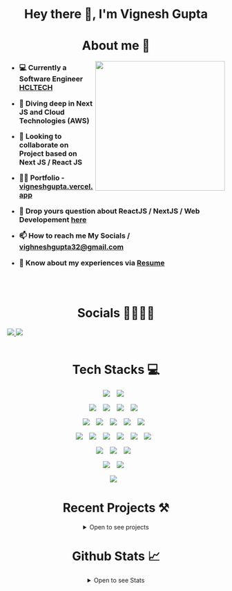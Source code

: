 <h1 align="center">Hey there 👋, I'm Vignesh Gupta</h1>

<h1 align="center"> About me 🚀 </h1>

<img
  class="fit-picture" align="right"
  width="300" height="300"
  src="https://github.com/vignesh-gupta/vignesh-gupta/assets/52371759/b41ba23b-f0df-4ad5-b1c8-b96aa92a5d1f"
/>

<h3 align="left">

- 💻 Currently a Software Engineer [HCLTECH](https://hcltech.com/)

- 🌱 Diving deep in **Next JS and Cloud Technologies (AWS)**

- 🤝 Looking to collaborate on Project based on **Next JS / React JS**

- 👨‍💻 Portfolio - **[vigneshgupta.vercel.app](https://vigneshgupta.vercel.app/)**

- 💬 Drop yours question about **ReactJS / NextJS / Web Developement** [here](https://github.com/vignesh-gupta/vignesh-gupta/issues)

- 📫 How to reach me **My Socials** / **<vighneshgupta32@gmail.com>**

- 📄 Know about my experiences via [Resume](https://github.com/vignesh-gupta/vignesh-gupta/blob/master/Vignesh_Gupta_Resume.pdf)

</h3>

<br />
<br />

<h1 align="center">Socials 🫱🏼‍🫲🏿</h1>
<!--TODO: ADD MY SOCIALS -->
<a href="https://twitter.com/vigneshfixes" target="_blank">
  <img src="https://img.shields.io/badge/vigneshfixes-000000?style=for-the-badge&logo=x&logoColor=white" />
</a>

<a href="https://www.linkedin.com/in/vigneshgupta/" target="_blank">
  <img src="https://img.shields.io/badge/@vigneshgupta-0077B5?style=for-the-badge&logo=linkedin&logoColor=white" />
</a>

<br />
<br />

<h1 align="center">Tech Stacks 💻</h1>

<div align="center">

<!-- Frontend Lib and Framework -->
  <img src="https://img.shields.io/badge/react-%2320232a.svg?style=for-the-badge&logo=react&logoColor=%2361DAFB"/>&nbsp;&nbsp;&nbsp;
  <img src="https://img.shields.io/badge/Next-black?style=for-the-badge&logo=next.js&logoColor=white"/>&nbsp;&nbsp;&nbsp;

<!-- Backend and API -->
  <img src="https://img.shields.io/badge/Node%20js-339933?style=for-the-badge&logo=nodedotjs&logoColor=white"/>&nbsp;&nbsp;&nbsp;
  <img src="https://img.shields.io/badge/Express%20js-000000?style=for-the-badge&logo=express&logoColor=white"/>&nbsp;&nbsp;&nbsp;
  <img src="https://img.shields.io/badge/Spring_Boot-F2F4F9?style=for-the-badge&logo=spring-boot"/>&nbsp;&nbsp;&nbsp;
  <img src="https://img.shields.io/badge/GraphQl-E10098?style=for-the-badge&logo=graphql&logoColor=white"/>&nbsp;&nbsp;&nbsp;

<!-- Programming Languages -->
  <img src="https://img.shields.io/badge/javascript-%23323330.svg?style=for-the-badge&logo=javascript&logoColor=%23F7DF1E" />&nbsp;&nbsp;&nbsp;
  <img src="https://img.shields.io/badge/typescript-%23007ACC.svg?style=for-the-badge&logo=typescript&logoColor=white"/>&nbsp;&nbsp;&nbsp;
  <img src="https://img.shields.io/badge/java-%23ED8B00.svg?style=for-the-badge&logo=openjdk&logoColor=white" />&nbsp;&nbsp;&nbsp;
  <img src="https://img.shields.io/badge/python-3670A0?style=for-the-badge&logo=python&logoColor=ffdd54" />&nbsp;&nbsp;&nbsp;
  <img src="https://img.shields.io/badge/c++-%2300599C.svg?style=for-the-badge&logo=c%2B%2B&logoColor=white"/>&nbsp;&nbsp;&nbsp;

<!-- HTML + CSS Frameworks -->
  <img src="https://img.shields.io/badge/html5-%23E34F26.svg?style=for-the-badge&logo=html5&logoColor=white"/>&nbsp;&nbsp;&nbsp;
  <img src="https://img.shields.io/badge/css3-%231572B6.svg?style=for-the-badge&logo=css3&logoColor=white"/>&nbsp;&nbsp;&nbsp;
  <img src="https://img.shields.io/badge/Sass-CC6699?style=for-the-badge&logo=sass&logoColor=white"/>&nbsp;&nbsp;&nbsp;
  <img src="https://img.shields.io/badge/Tailwind_CSS-38B2AC?style=for-the-badge&logo=tailwind-css&logoColor=white"/>&nbsp;&nbsp;&nbsp;
  <img src="https://img.shields.io/badge/MUI-%230081CB.svg?style=for-the-badge&logo=mui&logoColor=white"/>&nbsp;&nbsp;&nbsp;
  <img src="https://img.shields.io/badge/Semantic%20UI%20React-%2335BDB2.svg?style=for-the-badge&logo=SemanticUIReact&logoColor=white"/>&nbsp;&nbsp;&nbsp;

<!-- DBs -->
  <img src="https://img.shields.io/badge/postgres-%23316192.svg?style=for-the-badge&logo=postgresql&logoColor=white"/>&nbsp;&nbsp;&nbsp;
  <img src="https://img.shields.io/badge/MongoDB-%234ea94b.svg?style=for-the-badge&logo=mongodb&logoColor=white"/>&nbsp;&nbsp;&nbsp;
  <img src="https://img.shields.io/badge/mysql-%2300f.svg?style=for-the-badge&logo=mysql&logoColor=white"/>&nbsp;&nbsp;&nbsp;
  
<!-- other Tools and tech -->
  <img src="https://img.shields.io/badge/git-%23F05033.svg?style=for-the-badge&logo=git&logoColor=white"/>&nbsp;&nbsp;&nbsp;
  <img src="https://img.shields.io/badge/markdown-%23000000.svg?style=for-the-badge&logo=markdown&logoColor=white"/>&nbsp;&nbsp;&nbsp;
  
<!-- Testing -->
  <img src="https://img.shields.io/badge/-mocha-%238D6748?style=for-the-badge&logo=mocha&logoColor=white"/>&nbsp;&nbsp;&nbsp;

  <h1>Recent Projects ⚒️ </h1>
<details>
  <summary>Open to see projects</summary>

[![Companion IO](https://github-readme-stats.vercel.app/api/pin/?username=vignesh-gupta&repo=companion-io&show_owner=true&theme=dark)](https://github.com/vignesh-gupta/companion-io)

[![Portfolio](https://github-readme-stats.vercel.app/api/pin/?username=vignesh-gupta&repo=vignesh_gupta-portfolio&show_owner=true&theme=dark)](https://github.com/vignesh-gupta/vignesh_gupta-portfolio)

</details>
<h1>Github Stats  📈 </h1>

<details>
  <summary>Open to see Stats</summary>

  ![Top Langs](https://github-readme-stats.vercel.app/api/top-langs/?username=vignesh-gupta&layout=compact&show_icons=true&theme=dark)

  ![Vignesh repo Stats](https://github-readme-stats.vercel.app/api?username=vignesh-gupta&hide=contribs&show_icons=true&theme=dark)
</details>
</div>
